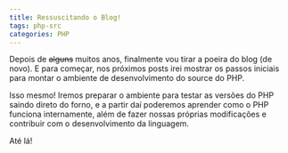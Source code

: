 ```yaml
---
title: Ressuscitando o Blog!
tags: php-src
categories: PHP
---
```


Depois de <del>alguns</del> muitos anos, finalmente vou tirar a poeira do blog
(de novo). E para começar, nos próximos posts irei mostrar os passos iniciais
para montar o ambiente de desenvolvimento do source do PHP.

Isso mesmo! Iremos preparar o ambiente para testar as versões do PHP saindo
direto do forno, e a partir daí poderemos aprender como o PHP funciona
internamente, além de fazer nossas próprias modificações e contribuir com o
desenvolvimento da linguagem.

Até lá!
